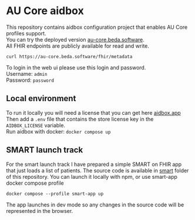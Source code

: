 # AU Core aidbox
This repository contains aidbox configuration project that enables AU Core profiles support.  
You can try the deployed version [au-core.beda.software](https://au-core.beda.software/).  
All FHIR endpoints are publicly available for read and write.
```
curl https://au-core.beda.software/fhir/metadata
```  
To login in the web ui please use this login and password.  
Username: `admin`  
Password: `password`  


## Local environment
To run it locally you will need a license that you can get here [aidbox.app](https://aidbox.app/ui/portal#/signin)   
Then add a `.env` file that contains the store license key in the `AIDBOX_LICENSE` variable.   
Run aidbox with docker: `docker compose up`   

## SMART launch track
For the smart launch track I have prepared a simple SMART on FHIR app that just loads a list of patients.
The source code is available in [smart](https://github.com/beda-software/au-core-aidbox/tree/main/) folder of this repository.
You can launch it locally with npm, or use smart-app docker compose profile
```
docker compose --profile smart-app up
```
The app launches in dev mode so any changes in the source code will be represented in the browser.
 

